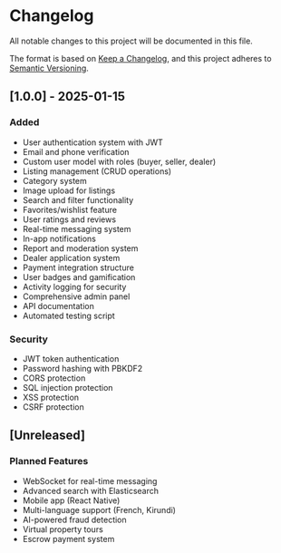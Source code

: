 # Changelog

All notable changes to this project will be documented in this file.

The format is based on [Keep a Changelog](https://keepachangelog.com/en/1.0.0/),
and this project adheres to [Semantic Versioning](https://semver.org/spec/v2.0.0.html).

## [1.0.0] - 2025-01-15

### Added
- User authentication system with JWT
- Email and phone verification
- Custom user model with roles (buyer, seller, dealer)
- Listing management (CRUD operations)
- Category system
- Image upload for listings
- Search and filter functionality
- Favorites/wishlist feature
- User ratings and reviews
- Real-time messaging system
- In-app notifications
- Report and moderation system
- Dealer application system
- Payment integration structure
- User badges and gamification
- Activity logging for security
- Comprehensive admin panel
- API documentation
- Automated testing script

### Security
- JWT token authentication
- Password hashing with PBKDF2
- CORS protection
- SQL injection protection
- XSS protection
- CSRF protection

## [Unreleased]

### Planned Features
- WebSocket for real-time messaging
- Advanced search with Elasticsearch
- Mobile app (React Native)
- Multi-language support (French, Kirundi)
- AI-powered fraud detection
- Virtual property tours
- Escrow payment system